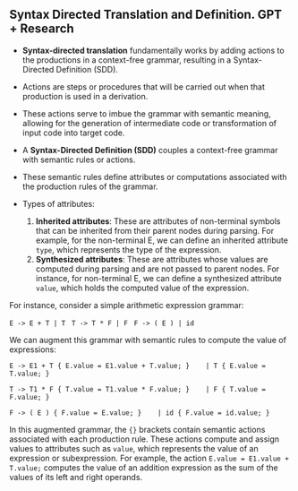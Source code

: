 ## Syntax Directed Translation and Definition. GPT + Research

- **Syntax-directed translation** fundamentally works by adding actions to the productions in a context-free grammar, resulting in a Syntax-Directed Definition (SDD).
- Actions are steps or procedures that will be carried out when that production is used in a derivation.
- These actions serve to imbue the grammar with semantic meaning, allowing for the generation of intermediate code or transformation of input code into target code.


- A **Syntax-Directed Definition (SDD)** couples a context-free grammar with semantic rules or actions. 
- These semantic rules define attributes or computations associated with the production rules of the grammar. 
- Types of attributes:
	1. **Inherited attributes**: These are attributes of non-terminal symbols that can be inherited from their parent nodes during parsing. For example, for the non-terminal E, we can define an inherited attribute `type`, which represents the type of the expression.
	2. **Synthesized attributes**: These are attributes whose values are computed during parsing and are not passed to parent nodes. For instance, for non-terminal E, we can define a synthesized attribute `value`, which holds the computed value of the expression.

For instance, consider a simple arithmetic expression grammar:

`E -> E + T | T `
`T -> T * F | F `
`F -> ( E ) | id`

We can augment this grammar with semantic rules to compute the value of expressions:

`E -> E1 + T { E.value = E1.value + T.value; }    | T { E.value = T.value; } `

`T -> T1 * F { T.value = T1.value * F.value; }    | F { T.value = F.value; }`

`F -> ( E ) { F.value = E.value; }    | id { F.value = id.value; }`

In this augmented grammar, the `{}` brackets contain semantic actions associated with each production rule. These actions compute and assign values to attributes such as `value`, which represents the value of an expression or subexpression. For example, the action `E.value = E1.value + T.value;` computes the value of an addition expression as the sum of the values of its left and right operands.



